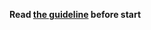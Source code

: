 **Read [the guideline](https://github.com/mate-academy/js_task-guideline/blob/master/README.md) before start**
